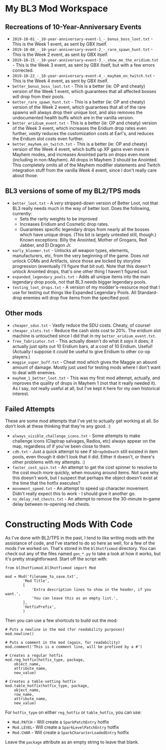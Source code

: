 My BL3 Mod Workspace
====================

## Recreations of 10-Year-Anniversary Events

- `2019-10-01_-_10-year-anniversary-event-1_-_bonus_boss_loot.txt` - This
  is the Week 1 event, as sent by GBX itself.
- `2019-10-08_-_10-year-anniversary-event-2_-_rare_spawn_hunt.txt` - This
  is the Week 2 event, as sent by GBX itself.
- `2019-10-15_-_10-year-anniversary-event-3_-_show_me_the_eridium.txt` - This
  is the Week 3 event, as sent by GBX itself, but with a few errors
  corrected.
- `2019-10-22_-_10-year-anniversary-event-4_-_mayhem_on_twitch.txt` - This
  is the Week 4 event, as sent by GBX itself.
- `better_bonus_boss_loot.txt` - This is a better (ie: OP and cheaty) version
  of the Week 1 event, which guarantees that all affected bosses will drop
  from their pools.
- `better_rare_spawn_hunt.txt` - This is a better (ie: OP and cheaty) version
  of the Week 2 event, which guarantees that all of the rare spawns will always
  drop their unique loot, and also removes the undocumented health buffs which
  are in the vanilla version.
- `better_eridium_event.txt` - This is a better (ie: OP and cheaty) version
  of the Week 3 event, which increases the Eridium drop rates even further,
  *vastly* reduces the customization costs at Earl's, and reduces the Eridium
  slot costs even further.
- `better_mayhem_on_twitch.txt` - This is a better (ie: OP and cheaty) version
  of the Week 4 event, which buffs up XP gains even more in Mayhem modes, and
  increases Anointed parts on drops even more (including in non-Mayhem).  All
  drops in Mayhem 3 should be Anointed.  This completely omits all of the
  Mayhem modifier statements and Twitch integration stuff from the vanilla
  Week 4 event, since I don't really care about those.

## BL3 versions of some of my BL2/TPS mods

- `better_loot.txt` - A *very* stripped-down version of Better Loot, not that
  BL3 really needs much in the way of better loot.  Does the following,
  currently:
  - Sets the rarity weights to be improved
  - Increases Eridium and Cosmetic drop rates.
  - Guarantees specific legendary drops from nearly all the bosses which
    have unique drops.  (This bit is largely untested still, though.)
    Known exceptions: Billy the Anointed, Mother of Grogans, Red Jabber,
    and El Dragon Jr.
- `early_bloomer.txt` - Unlocks all weapon types, elements, manufacturers,
  etc, from the very beginning of the game.  Does *not* unlock COMs and
  Artifacts, since those are locked by storyline progression (eventually
  I'll figure that bit out).  Note that this doesn't unlock Anointed drops,
  that's one other thing I haven't figured out.
- `expanded_legendary_pools.txt` - Adds all unique items into the main
  legendary drop pools, not that BL3 needs bigger legendary pools.
- `testing_loot_drops.txt` - A version of my modder's-resource mod that I
  use for testing out things like Expanded Legendary Pools.  All Standard-drop
  enemies will drop five items from the specified pool.

## Other mods

- `cheaper_sdus.txt` - Vastly reduce the SDU costs.  Cheaty, of course!
- `cheaper_slots.txt` - Reduce the cash slots cost to 20%.  The eridium slot
  machine is untouched since I did that in my `better_eridium_event.txt`.
- `free_fabricator.txt` - This actually doesn't do what it *says* it does;
  it actually just spits out 10 Eridium bars, at a cost of 10 Eridium.
  Useful!  (Actually I suppose it *could* be useful to give Eridium to
  other co-op players.)
- `maggie_super_buff.txt` - Cheat mod which gives the Maggie an absurd
  amount of damage.  Mostly just used for testing mods where I don't want
  to deal with enemies.
- `mayhem_1_better_loot.txt` - This was my first mod attempt, actually,
  and improves the quality of drops in Mayhem 1 (not that it really needed
  it).  As I say, not really useful at all, but I've kept it here for my
  own historical interest.

## Failed Attempts

These are some mod attempts that I've yet to actually get working at all.  So
don't look at these thinking that they're any good.  :)

- `always_visible_challenge_icons.txt` - Some attempts to make challenge icons
  (Claptrap salvages, Radios, etc) always appear on the map, regardless of if
  you've been close to them.
- `cdh.txt` - Just a quick attempt to see if `bDropOnDeath` still existed in
  item pools, even though it didn't look that it did.  Either it doesn't, or
  there's other problems with my attempts.  :)
- `faster_cost_spin.txt` - An attempt to get the cost spinner to resolve to
  the cost much more quickly, when mousing around items.  Not sure why this
  doesn't work, but I suspect that perhaps the object doesn't exist at the
  time that the hotfix executes?
- `movement_speed.txt` - An attempt to speed up character movement.  Didn't
  really expect this to work - I should give it another go.
- `no_delay_red_chests.txt` - An attempt to remove the 30-minute in-game
  delay between re-opening red chests.

Constructing Mods With Code
===========================

As I've done with BL2/TPS in the past, I tend to like writing mods with the
assistance of code, and I've started to do so here as well, for a few of
the mods I've worked on.  That's stored in the `bl3hotfixmod` directory.
You can check out any of the files named `gen_*.py` to take a look at how
it works, but it's pretty straightforward.  Start off the script with:

    from bl3hotfixmod.bl3hotfixmod import Mod

    mod = Mod('filename_to_save.txt',
            'Mod Title',
            [
                'Extra description lines to show in the header, if you want.',
                'You can leave this as an empty list.',
            ],
            'HotfixPrefix',
            )

Then you can use a few shortcuts to build out the mod:

    # Puts a newline in the mod (for readability purposes)
    mod.newline()

    # Puts a comment in the mod (again, for readability)
    mod.comment('This is a comment line, will be prefixed by a #')

    # Creates a regular hotfix
    mod.reg_hotfix(hotfix_type, package,
        object_name,
        attribute_name,
        new_value)

    # Creates a table-setting hotfix
    mod.table_hotfix(hotfix_type, package,
        object_name,
        row_name,
        attribute_name,
        new_value)

For `hotfix_type` on either `reg_hotfix` or `table_hotfix`, you can use:

- `Mod.PATCH` - Will create a `SparkPatchEntry` hotfix
- `Mod.LEVEL`- Will create a `SparkLevelPatchEntry` hotfix
- `Mod.CHAR` - Will create a `SparkCharacterLoadedEntry` hotfix

Leave the `package` attribute as an empty string to leave that blank.
